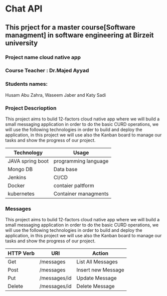 # Chat API
## This prject for a master course[Software managment] in software engineering at Birzeit university 

### Project name cloud native app 

### Course Teacher : Dr.Majed Ayyad 

### Students names: 
Husam Abu Zahra, Waseem Jaber and Katy Sadi

### Project Descrioption
This project aims to bulid 12-factors cloud native app where we will build a small messaging application in order to do the basic CURD operations, we will use the following technologies in order to build and deploy the application, in this project we will use also the Kanban board to manage our tasks and show the progress of our project.

| Technology      | Usage               |
| --------------- | --------------------|
|JAVA spring boot | programming language|
|Mongo DB         | Data base           |
|Jenkins          | CI/CD               |
|Docker           | contaier paltform   |
|kubernetes       | Container managments|

### Messages 
This project aims to bulid 12-factors cloud native app where we will build a small messaging application in order to do the basic CURD operations, we will use the following technologies in order to build and deploy the application, in this project we will use also the Kanban board to manage our tasks and show the progress of our project.

| HTTP Verb       |       URI           |    Action              |
| --------------- | --------------------|------------------------|
| Get             |  /messages          |    List All Messages   |
| Post            |  /messages          |    Insert new Message  |
| Put             |  /messages/id       |    Update Message      |
| Delete          |  /messages/id       |    Delete Message      |

